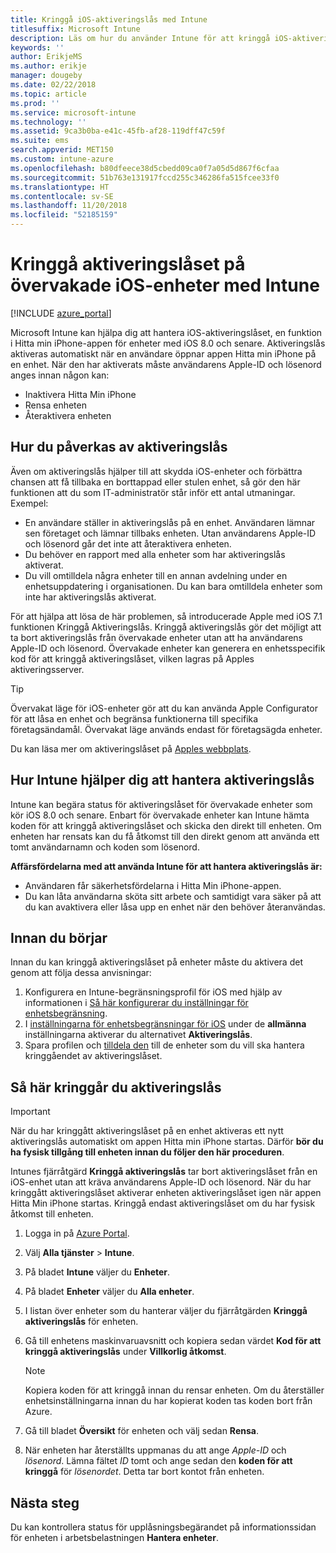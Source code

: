 ```yaml
---
title: Kringgå iOS-aktiveringslås med Intune
titlesuffix: Microsoft Intune
description: Läs om hur du använder Intune för att kringgå iOS-aktiveringslåset och få åtkomst till låsta enheter.
keywords: ''
author: ErikjeMS
ms.author: erikje
manager: dougeby
ms.date: 02/22/2018
ms.topic: article
ms.prod: ''
ms.service: microsoft-intune
ms.technology: ''
ms.assetid: 9ca3b0ba-e41c-45fb-af28-119dff47c59f
ms.suite: ems
search.appverid: MET150
ms.custom: intune-azure
ms.openlocfilehash: b80dfeece38d5cbedd09ca0f7a05d5d867f6cfaa
ms.sourcegitcommit: 51b763e131917fccd255c346286fa515fcee33f0
ms.translationtype: HT
ms.contentlocale: sv-SE
ms.lasthandoff: 11/20/2018
ms.locfileid: "52185159"
---
```

# <a name="bypass-activation-lock-on-supervised-ios-devices-with-intune"></a>Kringgå aktiveringslåset på övervakade iOS-enheter med Intune


[!INCLUDE [azure_portal](./includes/azure_portal.md)]

Microsoft Intune kan hjälpa dig att hantera iOS-aktiveringslåset, en funktion i Hitta min iPhone-appen för enheter med iOS 8.0 och senare. Aktiveringslås aktiveras automatiskt när en användare öppnar appen Hitta min iPhone på en enhet. När den har aktiverats måste användarens Apple-ID och lösenord anges innan någon kan:

- Inaktivera Hitta Min iPhone
- Rensa enheten
- Återaktivera enheten

## <a name="how-activation-lock-affects-you"></a>Hur du påverkas av aktiveringslås

Även om aktiveringslås hjälper till att skydda iOS-enheter och förbättra chansen att få tillbaka en borttappad eller stulen enhet, så gör den här funktionen att du som IT-administratör står inför ett antal utmaningar. Exempel:

- En användare ställer in aktiveringslås på en enhet. Användaren lämnar sen företaget och lämnar tillbaks enheten. Utan användarens Apple-ID och lösenord går det inte att återaktivera enheten.
- Du behöver en rapport med alla enheter som har aktiveringslås aktiverat.
- Du vill omtilldela några enheter till en annan avdelning under en enhetsuppdatering i organisationen. Du kan bara omtilldela enheter som inte har aktiveringslås aktiverat.

För att hjälpa att lösa de här problemen, så introducerade Apple med iOS 7.1 funktionen Kringgå Aktiveringslås. Kringgå aktiveringslås gör det möjligt att ta bort aktiveringslås från övervakade enheter utan att ha användarens Apple-ID och lösenord. Övervakade enheter kan generera en enhetsspecifik kod för att kringgå aktiveringslåset, vilken lagras på Apples aktiveringsserver.

>[!TIP]
>Övervakat läge för iOS-enheter gör att du kan använda Apple Configurator för att låsa en enhet och begränsa funktionerna till specifika företagsändamål. Övervakat läge används endast för företagsägda enheter.

Du kan läsa mer om aktiveringslåset på [Apples webbplats](https://support.apple.com/HT201365).

## <a name="how-intune-helps-you-manage-activation-lock"></a>Hur Intune hjälper dig att hantera aktiveringslås
Intune kan begära status för aktiveringslåset för övervakade enheter som kör iOS 8.0 och senare. Enbart för övervakade enheter kan Intune hämta koden för att kringgå aktiveringslåset och skicka den direkt till enheten. Om enheten har rensats kan du få åtkomst till den direkt genom att använda ett tomt användarnamn och koden som lösenord.

**Affärsfördelarna med att använda Intune för att hantera aktiveringslås är:**

- Användaren får säkerhetsfördelarna i Hitta Min iPhone-appen.
- Du kan låta användarna sköta sitt arbete och samtidigt vara säker på att du kan avaktivera eller låsa upp en enhet när den behöver återanvändas.

## <a name="before-you-start"></a>Innan du börjar
Innan du kan kringgå aktiveringslåset på enheter måste du aktivera det genom att följa dessa anvisningar:

1. Konfigurera en Intune-begränsningsprofil för iOS med hjälp av informationen i [Så här konfigurerar du inställningar för enhetsbegränsning](/intune-azure/configure-devices/how-to-configure-device-restrictions).
2. I [inställningarna för enhetsbegränsningar för iOS](device-restrictions-ios.md) under de **allmänna** inställningarna aktiverar du alternativet **Aktiveringslås**.
3. Spara profilen och [tilldela den](device-profile-assign.md) till de enheter som du vill ska hantera kringgåendet av aktiveringslåset.


## <a name="how-to-use-activation-lock-bypass"></a>Så här kringgår du aktiveringslås

>[!IMPORTANT]
>När du har kringgått aktiveringslåset på en enhet aktiveras ett nytt aktiveringslås automatiskt om appen Hitta min iPhone startas. Därför **bör du ha fysisk tillgång till enheten innan du följer den här proceduren**.

Intunes fjärråtgärd **Kringgå aktiveringslås** tar bort aktiveringslåset från en iOS-enhet utan att kräva användarens Apple-ID och lösenord. När du har kringgått aktiveringslåset aktiverar enheten aktiveringslåset igen när appen Hitta Min iPhone startas. Kringgå endast aktiveringslåset om du har fysisk åtkomst till enheten.

1. Logga in på [Azure Portal](https://portal.azure.com).
2. Välj **Alla tjänster** > **Intune**.
3. På bladet **Intune** väljer du **Enheter**.
4. På bladet **Enheter** väljer du **Alla enheter**.
5. I listan över enheter som du hanterar väljer du fjärråtgärden **Kringgå aktiveringslås** för enheten.
6. Gå till enhetens maskinvaruavsnitt och kopiera sedan värdet **Kod för att kringgå aktiveringslås** under **Villkorlig åtkomst**.

    >[!NOTE]
    >Kopiera koden för att kringgå innan du rensar enheten. Om du återställer enhetsinställningarna innan du har kopierat koden tas koden bort från Azure.

7.  Gå till bladet **Översikt** för enheten och välj sedan **Rensa**.
8.  När enheten har återställts uppmanas du att ange *Apple-ID* och *lösenord*. Lämna fältet *ID* tomt och ange sedan den **koden för att kringgå** för *lösenordet*. Detta tar bort kontot från enheten. 


## <a name="next-steps"></a>Nästa steg

Du kan kontrollera status för upplåsningsbegärandet på informationssidan för enheten i arbetsbelastningen **Hantera enheter**.
